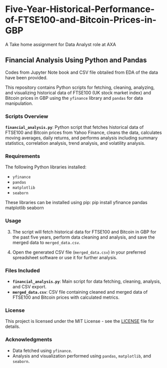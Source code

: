 # Five-Year-Historical-Performance-of-FTSE100-and-Bitcoin-Prices-in-GBP
A Take home assignment for Data Analyst role at AXA


## Financial Analysis Using Python and Pandas

Codes from Jupyter Note book and CSV file obtailed from EDA of the data have been provided.

This repository contains Python scripts for fetching, cleaning, analyzing, and visualizing historical data of FTSE100 (UK stock market index) and Bitcoin prices in GBP using the `yfinance` library and `pandas` for data manipulation.

### Scripts Overview

**`financial_analysis.py`**: Python script that fetches historical data of FTSE100 and Bitcoin prices from Yahoo Finance, cleans the data, calculates moving averages, daily returns, and performs analysis including summary statistics, correlation analysis, trend analysis, and volatility analysis.

### Requirements

The following Python libraries installed:

- `yfinance`
- `pandas`
- `matplotlib`
- `seaborn`

These libraries can be installed using pip:
pip install yfinance pandas matplotlib seaborn

### Usage


3. The script will fetch historical data for FTSE100 and Bitcoin in GBP for the past five years, perform data cleaning and analysis, and save the merged data to `merged_data.csv`.

4. Open the generated CSV file (`merged_data.csv`) in your preferred spreadsheet software or use it for further analysis.

### Files Included

- **`financial_analysis.py`**: Main script for data fetching, cleaning, analysis, and CSV export.
- **`merged_data.csv`**: CSV file containing cleaned and merged data of FTSE100 and Bitcoin prices with calculated metrics.

### License

This project is licensed under the MIT License - see the [LICENSE](LICENSE) file for details.

### Acknowledgments

- Data fetched using `yfinance`.
- Analysis and visualization performed using `pandas`, `matplotlib`, and `seaborn`.
